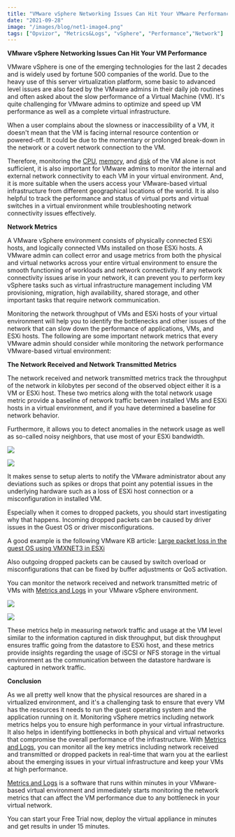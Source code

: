 ```yaml
---
title: "VMware vSphere Networking Issues Can Hit Your VMware Performance"
date: "2021-09-28"
image: "/images/blog/net1-image4.png"
tags: ["Opvizor", "Metrics&Logs", "vSphere", "Performance","Network"]
---
```


**VMware vSphere Networking Issues Can Hit Your VM Performance**

VMware vSphere is one of the emerging technologies for the last 2 decades and is widely used by fortune 500 companies of the world. Due to the heavy use of this server virtualization platform, some basic to advanced level issues are also faced by the VMware admins in their daily
job routines and often asked about the slow performance of a Virtual Machine (VM). It's quite challenging for VMware admins to optimize and speed up VM performance as well as a complete virtual infrastructure.

When a user complains about the slowness or inaccessibility of a VM, it doesn't mean that the VM is facing internal resource contention or powered-off. It could be due to the momentary or prolonged break-down in
the network or a covert network connection to the VM. 

Therefore, monitoring the [CPU](https://www.codenotary.com/blog/VMware_vSphere_VM_CPU_Issues_Can_Hit_Your_VM_Performance/), [memory](https://www.codenotary.com/blog/VMwarevSphere-VMMemoryIssues_Can_Hit_Your_VM_Performance/), and
[disk](https://www.codenotary.com/blog/VMwarevSphere-VM-Disk-Issues_Can_Hit_Your_VM_Performance/)
of the VM alone is not sufficient, it is also important for VMware admins to monitor the internal and external network connectivity to each VM in your virtual environment. And, it is more suitable when the users
access your VMware-based virtual infrastructure from different geographical locations of the world. It is also helpful to track the performance and status of virtual ports and virtual switches in a
virtual environment while troubleshooting network connectivity issues effectively.

**Network Metrics**

A VMware vSphere environment consists of physically connected ESXi hosts, and logically connected VMs installed on those ESXi hosts. A VMware admin can collect error and usage metrics from both the physical
and virtual networks across your entire virtual environment to ensure the smooth functioning of workloads and network connectivity. If any network connectivity issues arise in your network, it can prevent you to
perform key vSphere tasks such as virtual infrastructure management including VM provisioning, migration, high availability, shared storage, and other important tasks that require network communication.

Monitoring the network throughput of VMs and ESXi hosts of your virtual environment will help you to identify the bottlenecks and other issues of the network that can slow down the performance of applications, VMs,
and ESXi hosts. The following are some important network metrics that every VMware admin should consider while monitoring the network performance VMware-based virtual environment:

**The Network Received and Network Transmitted Metrics**

The network received and network transmitted metrics track the throughput of the network in kilobytes per second of the observed object either it is a VM or ESXi host. These two metrics along with the total
network usage metric provide a baseline of network traffic between installed VMs and ESXi hosts in a virtual environment, and if you have determined a baseline for network behavior.

Furthermore, it allows you to detect anomalies in the network usage as well as so-called noisy neighbors, that use most of your ESXi bandwidth.

![](/images/blog/net1-image1.png)

![](/images/blog/net1-image2.png)

It makes sense to setup alerts to notify the VMware administrator about any deviations such as spikes or drops that point any potential issues in the underlying hardware such as a loss of ESXi host connection or a
misconfiguration in installed VM. 

Especially when it comes to dropped packets, you should start investigating why that happens. Incoming dropped packets can be caused by driver issues in the Guest OS or driver misconfigurations.

A good example is the following VMware KB article: [Large packet loss in the guest OS using VMXNET3 in ESXi](https://kb.vmware.com/s/article/2039495)

Also outgoing dropped packets can be caused by switch overload or misconfigurations that can be fixed by buffer adjustments or QoS activation.

You can monitor the network received and network transmitted metric of VMs with [Metrics and Logs](https://www.codenotary.com/products/metrics-and-logs/) in your VMware vSphere environment.

![](/images/blog/net1-image3.png)

![](/images/blog/net1-image4.png)

These metrics help in measuring network traffic and usage at the VM level similar to the information captured in disk throughput, but disk throughput ensures traffic going from the datastore to ESXi host, and
these metrics provide insights regarding the usage of iSCSI or NFS storage in the virtual environment as the communication between the datastore hardware is captured in network traffic.

**Conclusion**

As we all pretty well know that the physical resources are shared in a virtualized environment, and it's a challenging task to ensure that
every VM has the resources it needs to run the guest operating system and the application running on it. Monitoring vSphere metrics including
network metrics helps you to ensure high performance in your virtual infrastructure. It also helps in identifying bottlenecks in both
physical and virtual networks that compromise the overall performance of the infrastructure. With [Metrics and Logs](https://www.codenotary.com/products/metrics-and-logs/), you can
monitor all the key metrics including network received and transmitted or dropped packets in real-time that warn you at the earliest about the emerging issues in your virtual infrastructure and keep your VMs at high
performance.

[Metrics and Logs](https://www.codenotary.com/products/metrics-and-logs/) is a software that runs within minutes in your VMware-based virtual environment and immediately starts monitoring the network metrics that
can affect the VM performance due to any bottleneck in your virtual network.

You can start your Free Trial now, deploy the virtual appliance in minutes and get results in under 15 minutes.

